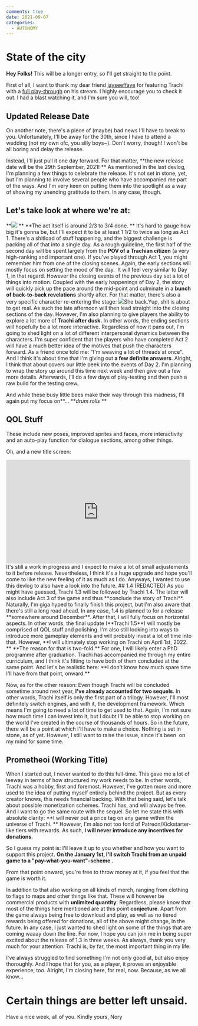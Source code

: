 ```yaml
---
comments: true
date: 2021-09-07
categories:
  - AUTONOMY
---
```


# State of the city

**Hey Folks!**
This will be a longer entry, so I'll get straight to the point.

First of all, I want to thank my dear friend [jayseeffaye](https://www.twitch.tv/jayseeffaye) for featuring Trachi with a [full play-through](https://www.twitch.tv/videos/1139549555) on his stream.
I highly encourage you to check it out. I had a blast watching it, and I'm sure you will, too!

## Updated Release Date
On another note, there's a piece of (maybe) bad news I'll have to break to you.
Unfortunately, I'll be away for the 30th, since I have to attend a wedding (not my own ofc, you silly boys~).
Don't worry, though!
I won't be all boring and delay the release. 

Instead, I'll just pull it one day forward.
For that matter, **the new release date will be the 29th September, 2021!
**
As mentioned in the last devlog, I'm planning a few things to celebrate the release. 
It's not set in stone, yet, but I'm planning to involve several people who have accompanied me part of the ways. 
And I'm very keen on putting them into the spotlight as a way of showing my unending gratitude to them.
In any case, though.


## Let's take look at where we're at:
**![](https://img.itch.zone/aW1nLzY5Mzk3MTgucG5n/original/wD65u3.png)
**
**The act itself is around 2/3 to 3/4 done. **
It's hard to gauge how big it's gonna be, but I'll expect it to be at least 1 1/2 to twice as long as Act 1. 
There's a shitload of stuff happening, and the biggest challenge is packing all of that into a single day.
As a rough guideline, the first half of the second day will be spent largely from the **POV of a Trachian citizen** (a very high-ranking and important one). 
If you've played through Act 1, you might remember him from one of the closing scenes.
Again, the early sections will mostly focus on setting the mood of the day.  It will feel very similar to Day 1, in that regard.
However the closing events of the previous day set a lot of things into motion.
 Coupled with the early happenings of Day 2, the story will quickly pick up the pace around the mid-point and culminate in a **bunch of back-to-back revelations** shortly after.
For that matter, there's also a very specific character re-entering the stage:
![](https://img.itch.zone/aW1nLzY5Mzk0NTMucG5n/original/hlSYGK.png)She back.Yup, shit is about to get real.
As such the late afternoon will then lead straight into the closing sections of the day.
However, I'm also planning to give players the ability to explore a lot more of **Trachi after dusk.**
 In other words, the ending sections will hopefully be a lot more interactive.
Regardless of how it pans out, I'm going to shed light on a lot of different interpersonal dynamics between the characters.
I'm super confident that the players who have completed Act 2 will have a much better idea of the motives that push the characters forward.
As a friend once told me: "I'm weaving a lot of threads at once".  And I think it's about time that I'm giving out **a few definite answers**.
Alright, I think that about covers our little peek into the events of Day 2. 
I'm planning to wrap the story up around this time next week and then give out a few more details.
Afterwards, I'll do a few days of play-testing and then push a raw build for the testing crew.

And while these busy little bees make their way through this madness, I'll again put my focus on**... ***drum rolls* **


## QOL Stuff
These include new poses, improved sprites and faces, more interactivity and an auto-play function for dialogue sections, among other things.

Oh, and a new title screen:
<iframe src="https://www.youtube.com/embed/1jb2ts7yjVw" width="500" height="281" frameborder="0" allowfullscreen></iframe>
It's still a work in progress and I expect to make a lot of small adjustements to it before release. Nevertheless, I think it's a huge upgrade and hope you'll come to like the new feeling of it as much as I do.
Anyways, I wanted to use this devlog to also have a look into the future.
## 1.4 (REDACTED)
As you might have guessed, Trachi 1.3 will be followed by Trachi 1.4. 
The latter will also include Act 3 of the game and thus **conclude the story of Trachi**. 
Naturally, I'm giga hyped to finally finish this project, but I'm also aware that there's still a long road ahead. 
In any case, 1.4 is planned to for a release **somewhere around December**.
After that, I will fully focus on horizontal aspects.
 In other words, the final update (**Trachi 1.5**) will mostly be comprised of QOL stuff and polishing.
 I'm also still looking into ways to introduce more gameplay elements and will probably invest a lot of time into that.
However, **I will ultimately stop working on Trachi on April 1st, 2022. 
**
**The reason for that is two-fold.**
For one, I will likely enter a PhD programme after graduation.
 Trachi has accompanied me through my entire curriculum, and I think it's fitting to have both of them concluded at the same point.
And let's be realistic here: **I don't know how much spare time I'll have from that point, onward.**

Now, as for the other reason: 
Even though Trachi will be concluded sometime around next year, **I've already accounted for two sequels**.
In other words, Trachi itself is only the first part of a trilogy.
However, I'll most definitely switch engines, and with it, the development framework.
Which means I'm going to need a lot of time to get used to that.
Again, I'm not sure how much time I can invest into it, but I doubt I'll be able to stop working on the world I've created in the course of thousands of hours.
So in the future, there will be a point at which I'll have to make a choice.
Nothing is set in stone, as of yet.
However, I still want to raise the issue, since it's been  on my mind for some time.

## Prometheoi (Working Title)
When I started out, I never wanted to do this full-time. 
This gave me a lot of leeway in terms of how structured my work needs to be. 
In other words, Trachi was a hobby, first and foremost.
However, I've gotten more and more used to the idea of putting myself entirely behind the project. 
But as every creator knows, this needs financial backing.
With that being said, let's talk about possible monetization schemes.
Trachi has, and will always be free. 
And I want to go the same route with the sequel.
So let me state this with absolute clarity: **I will never put a price tag on any game within the universe of Trachi.
**
However, I'm also not too fond of Patreon/Kickstarter-like tiers with rewards.
As such, **I will never introduce any incentives for donations**.

So I guess my point is: I'll leave it up to you whether and how you want to support this project.
**On the January 1st, I'll switch Trachi from an unpaid game to a "pay-what-you-want"-scheme .**

From that point onward, you're free to throw money at it, if you feel that the game is worth it.

In addition to that also working on all kinds of merch, ranging from clothing to flags to maps and other things like that.
These will however be commercial products with **unlimited quantity**.
Regardless, please know that most of the things here mentioned are at this point **conjecture**. 
Apart from the game always being free to download and play, as well as no tiered rewards being offered for donations, all of the above might change, in the future.
In any case, I just wanted to shed light on some of the things that are coming waaay down the line.
For now, I hope you can join me in being super excited about the release of 1.3 in three weeks.
As always, thank you very much for your attention.
Trachi is, by far, the most important thing in my life.

I've always struggled to find something I'm not only good at, but also enjoy thoroughly. 
And I hope that for you, as a player, it proves an enjoyable experience, too.
Alright, I'm closing here, for real, now.
Because, as we all know...
# Certain things are better left unsaid.
Have a nice week, all of you.
Kindly yours,
Nory
